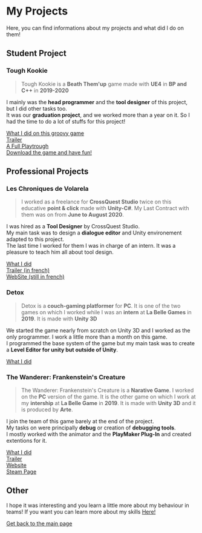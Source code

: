 # My Projects

Here, you can find informations about my projects and what did I do on them! 

## Student Project 
### Tough Kookie
> Tough Kookie is a **Beath Them'up** game made with **UE4** in **BP and C++** in **2019-2020**

I mainly was the **head programmer** and the **tool designer** of this project, but I did other tasks too.  
It was our **graduation project**, and we worked more than a year on it. So I had the time to do a lot of stuffs for this project!   

[What I did on this groovy game](https://github.com/LouisViktorCeleyron/Portfolio/blob/master/Projects/ToughKookie/ToughKookie.md)  
[Trailer](https://www.youtube.com/watch?v=OYH15Qfyvc4)  
[A Full Playtrough](https://www.youtube.com/watch?v=TI5NTqJ_x2w)  
[Download the game and have fun!](https://tough-kookie.itch.io/tough-kookie)


## Professional Projects
### Les Chroniques de Volarela
> I worked as a freelance for **CrossQuest Studio** twice on this educative **point & click** made with **Unity-C#**. My Last Contract with them was on from **June to August 2020**.  

I was hired as a **Tool Designer** by CrossQuest Studio.  
My main task was to design a **dialogue editor** and Unity environement adapted to this project.  
The last time I worked for them I was in charge of an intern. It was a pleasure to teach him all about tool design.  

[What I did](https://github.com/LouisViktorCeleyron/Portfolio/blob/master/Projects/Volarela/Volarela.md)  
[Trailer (in french)](https://www.youtube.com/watch?v=JaBq8_KsXBI)  
[WebSite (still in french)](https://www.volarela.com/)  

### Detox
> Detox is a **couch-gaming platformer** for **PC**. It is one of the two games on which I worked while I was an **intern** at **La Belle Games** in **2019**. It is made with **Unity 3D**   

We started the game nearly from scratch on Unity 3D and I worked as the only programmer. I work a little more than a month on this game.  
I programmed the base system of the game but my main task was to create a **Level Editor for unity but outside of Unity**.

[What I did](https://github.com/LouisViktorCeleyron/Portfolio/blob/master/Projects/Detox/Detox.md)

### The Wanderer: Frankenstein's Creature
>The Wanderer: Frankenstein's Creature is a **Narative Game**. I worked on the **PC** version of the game. It is the other game on which I work at my **intership** at **La Belle Game** in **2019**. It is made with **Unity 3D** and it is produced by **Arte**. 

I join the team of this game barely at the end of the project.  
My tasks on were principally  **debug** or creation of **debugging tools**.  
I mostly worked with the animator and the **PlayMaker Plug-In** and created extentions for it.

[What I did](https://github.com/LouisViktorCeleyron/Portfolio/blob/master/Projects/Frankenstein/Frankenstein.md)  
[Trailer](https://www.youtube.com/watch?v=82ilW4ViQQU)   
[Website](http://www.labellegames.com/projects/frankenstein-and-the-wanderer)   
[Steam Page](https://store.steampowered.com/app/966670/The_Wanderer_Frankensteins_Creature/)  

## Other

I hope it was interesting and you learn a little more about my behaviour in teams! 
If you want you can learn more about my skills [Here!]() 

[Get back to the main page](https://github.com/LouisViktorCeleyron/Portfolio/blob/master/README.md)
